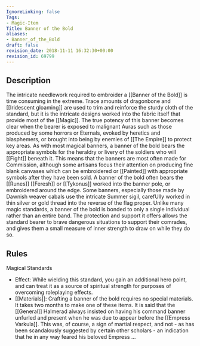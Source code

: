 ```yaml
---
IgnoreLinking: false
Tags:
- Magic-Item
Title: Banner of the Bold
aliases:
- Banner_of_the_Bold
draft: false
revision_date: 2018-11-11 16:32:30+00:00
revision_id: 69799
---
```


## Description
The intricate needlework required to embroider a [[Banner of the Bold]] is time consuming in the extreme. Trace amounts of dragonbone and [[Iridescent gloaming]] are used to trim and reinforce the sturdy cloth of the standard, but it is the intricate designs worked into the fabric itself that provide most of the [[Magic]]. 
The true potency of this banner becomes clear when the bearer is exposed to malignant Auras such as those produced by some horrors or Eternals, evoked by heretics and blasphemers, or brought into being by enemies of [[The Empire]] to protect key areas.
As with most magical banners, a banner of the bold bears the appropriate symbols for the heraldry or livery of the soldiers who will [[Fight]] beneath it. This means that the banners are most often made for Commission, although some artisans focus their attention on producing fine blank canvases which can be embroidered or [[Painted]] with appropriate symbols after they have been sold.
A banner of the bold often bears the [[Runes]] [[Feresh]] or [[Tykonus]] worked into the banner pole, or embroidered around the edge. Some banners, especially those made by Dawnish weaver cabals use the intricate Summer sigil, carefUlly worked in thin silver or gold thread into the reverse of the flag proper.
Unlike many magic standards, a banner of the bold is bonded to only a single individual rather than an entire band. The protection and support it offers allows the standard bearer to brave dangerous situations to support their comrades, and gives them a small measure of inner strength to draw on while they do so.
## Rules
Magical Standards
* Effect: While wielding this standard, you gain an additional hero point, and can treat it as a source of spiritual strength for purposes of overcoming roleplaying effects.
* [[Materials]]: Crafting a banner of the bold requires no special materials. It takes two months to make one of these items.
It is said that the [[General]] Halmerad always insisted on having his command banner unfurled and present when he was due to appear before the [[Empress Varkula]].  This was, of course, a sign of martial respect, and not - as has been scandalously suggested by certain other scholars - an indication that he in any way feared his beloved Empress ...